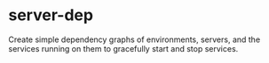 # server-dep
Create simple dependency graphs of environments, servers, and the services running on them to gracefully start and stop services.
